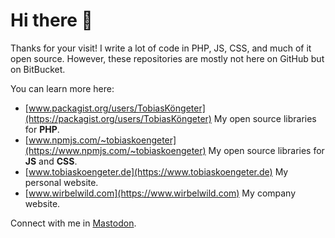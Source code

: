 # Hi there 👋

Thanks for your visit! I write a lot of code in PHP, JS, CSS, and much of it open source. However, these repositories are mostly not here on GitHub but on BitBucket.

You can learn more here:

- [www.packagist.org/users/TobiasKöngeter](https://packagist.org/users/TobiasKöngeter) My open source libraries for **PHP**.
- [www.npmjs.com/~tobiaskoengeter](https://www.npmjs.com/~tobiaskoengeter) My open source libraries for **JS** and **CSS**.
- [www.tobiaskoengeter.de](https://www.tobiaskoengeter.de) My personal website.
- [www.wirbelwild.com](https://www.wirbelwild.com) My company website.

Connect with me in <a href="https://sueden.social/@tobiaskoengeter" rel="me">Mastodon</a>.
